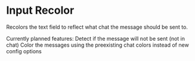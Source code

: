 # Input Recolor
Recolors the text field to reflect what chat the message should be sent to.

Currently planned features:
Detect if the message will not be sent (not in chat)
Color the messages using the preexisting chat colors instead of new config options
